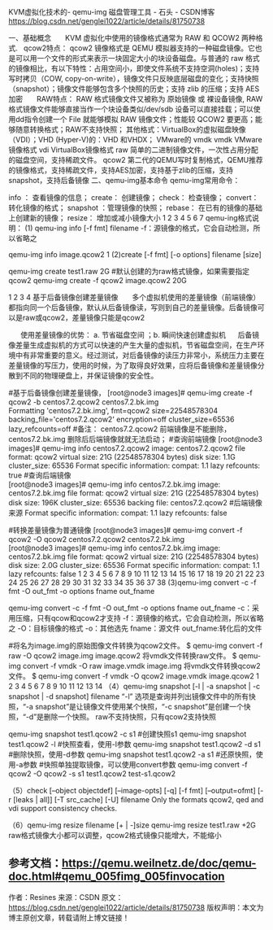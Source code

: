 KVM虚拟化技术的- qemu-img 磁盘管理工具 - 石头 - CSDN博客 https://blog.csdn.net/genglei1022/article/details/81750738

一、基础概念 
      KVM 虚拟化中使用的镜像格式通常为 RAW 和 QCOW2 两种格式. 
  qcow2特点： qcow2 镜像格式是 QEMU 模拟器支持的一种磁盘镜像。它也是可以用一个文件的形式来表示一块固定大小的块设备磁盘。与普通的 raw 格式的镜像相比，有以下特性：占用空间小，即使文件系统不支持空洞(holes)；支持写时拷贝（COW, copy-on-write），镜像文件只反映底层磁盘的变化；支持快照（snapshot）；镜像文件能够包含多个快照的历史；支持 zlib 的压缩；支持 AES 加密 
      RAW特点： RAW 格式镜像文件又被称为 原始镜像 或 裸设备镜像, RAW 格式镜像文件能够直接当作一个块设备类似/dev/sdb 设备可以直接挂载；可以使用dd指令创建一个 File 就能够模拟 RAW 镜像文件；性能较 QCOW2 要更高；能够随意转换格式；RAW不支持快照； 
其他格式：VirtualBox的虚拟磁盘映像（VDI）；VHD (Hyper-V)的：VHD 和VHDX； VMware的 vmdk 
vmdk VMware镜像格式 
vdi VirtualBox镜像格式 
raw 简单的二进制镜像文件，一次性占用分配的磁盘空间，支持稀疏文件。 
qcow2 第二代的QEMU写时复制格式，QEMU推荐的镜像格式，支持稀疏文件，支持AES加密，支持基于zlib的压缩，支持snapshot，支持后备镜像 
二、qemu-img基本命令 
qemu-img常用命令：

   info ：    查看镜像的信息；
   create：   创建镜像；
   check：    检查镜像；
   convert：  转化镜像的格式；
   snapshot ：管理镜像的快照；
   rebase：   在已有的镜像的基础上创建新的镜像；
   resize：   增加或减小镜像大小
1
2
3
4
5
6
7
qemu-ing格式说明： 
(1) qemu-ing info [-f fmt] filename 
-f：源镜像的格式，它会自动检测，所以省略之

qemu-img  info  image.qcow2
1
(2)create [-f fmt] [-o options] filename [size]

qemu-img create test1.raw 2G  #默认创建的为raw格式镜像，如果需要指定qcow2
qemu-img create -f qcow2  image.qcow2  20G

1
2
3
4
基于后备镜像创建差量镜像 
      多个虚拟机使用的差量镜像（前端镜像）都指向同一个后备镜像，默认从后备镜像读，写则到自己的差量镜像。后备镜像可以是raw或qcow2，差量镜像只能是qcow2

      使用差量镜像的优势： 
a. 节省磁盘空间 ；b. 瞬间快速创建虚拟机 
     后备镜像差量生成虚拟机的方式可以快速的产生大量的虚拟机，节省磁盘空间，在生产环境中有非常重要的意义。经过测试，对后备镜像的读压力非常小，系统压力主要在差量镜像的写压力，使用的时候，为了取得良好效果，应将后备镜像和差量镜像分散到不同的物理硬盘上，并保证镜像的安全性。

#基于后备镜像创建差量镜像，
[root@node3 images]# qemu-img  create -f qcow2 -b centos7.2.qcow2  centos7.2.bk.img  
Formatting 'centos7.2.bk.img', fmt=qcow2 size=22548578304 backing_file='centos7.2.qcow2' encryption=off cluster_size=65536 lazy_refcounts=off 
#备注： centos7.2.qcow2 前端镜像是不能删除，centos7.2.bk.img 删除后后端镜像就就无法启动；
#查询前端镜像
[root@node3 images]# qemu-img info centos7.2.qcow2 
image: centos7.2.qcow2
file format: qcow2
virtual size: 21G (22548578304 bytes)
disk size: 1.1G
cluster_size: 65536
Format specific information:
    compat: 1.1
    lazy refcounts: true
#查询后端镜像    
[root@node3 images]# qemu-img info centos7.2.bk.img 
image: centos7.2.bk.img
file format: qcow2
virtual size: 21G (22548578304 bytes)
disk size: 196K
cluster_size: 65536
backing file: centos7.2.qcow2  #后端镜像来源
Format specific information:
    compat: 1.1
    lazy refcounts: false

#转换差量镜像为普通镜像
[root@node3 images]# qemu-img  convert -f qcow2 -O qcow2  centos7.2.qcow2  centos7.2.bk.img  
[root@node3 images]# qemu-img info centos7.2.bk.img 
image: centos7.2.bk.img
file format: qcow2
virtual size: 21G (22548578304 bytes)
disk size: 2.0G
cluster_size: 65536
Format specific information:
    compat: 1.1
    lazy refcounts: false
1
2
3
4
5
6
7
8
9
10
11
12
13
14
15
16
17
18
19
20
21
22
23
24
25
26
27
28
29
30
31
32
33
34
35
36
37
38
(3)qemu-img convert -c -f fmt -O out_fmt -o options fname out_fname

qemu-img convert -c -f fmt -O out_fmt -o options fname out_fname
-c：采用压缩，只有qcow和qcow2才支持
-f：源镜像的格式，它会自动检测，所以省略之
-O：目标镜像的格式
-o：其他选先
fname：源文件
out_fname:转化后的文件

#将名为image.img的原始图像文件转换为qcow2文件。
$ qemu-img convert -f raw -O qcow2 image.img image.qcow2
将vmdk文件转换raw文件。
$ qemu-img convert -f vmdk -O raw image.vmdk image.img
将vmdk文件转换qcow2文件。
$ qemu-img convert -f vmdk -O qcow2 image.vmdk image.qcow2
1
2
3
4
5
6
7
8
9
10
11
12
13
14
（4）qemu-img snapshot [-l | -a snapshot | -c snapshot | -d snapshot] filename 
“-l” 选项是查询并列出镜像文件中的所有快照，“-a snapshot”是让镜像文件使用某个快照，“-c snapshot”是创建一个快照，“-d”是删除一个快照。 
raw不支持快照，只有qcow2支持快照

qemu-img snapshot test1.qcow2 -c s1   #创建快照s1
qemu-img snapshot test1.qcow2 -l      #快照查看，使用-l参数
qemu-img snapshot test1.qcow2 -d s1   #删除快照，使用-d参数
qemu-img snapshot test1.qcow2 -a s1   #还原快照，使用-a参数
#快照单独提取镜像，可以使用convert参数
qemu-img convert -f qcow2 -O qcow2 -s s1 test1.qcow2    test-s1.qcow2  


（5）check [–object objectdef] [–image-opts] [-q] [-f fmt] [–output=ofmt] [-r [leaks | all]] [-T src_cache] [-U] filename 
Only the formats qcow2, qed and vdi support consistency checks.

（6）qemu-img resize filename [+ | -]size 
qemu-img resize test1.raw +2G 
raw格式镜像大小都可以调整，qcow2格式镜像只能增大，不能缩小

参考文档：https://qemu.weilnetz.de/doc/qemu-doc.html#qemu_005fimg_005finvocation
--------------------- 
作者：Resines 
来源：CSDN 
原文：https://blog.csdn.net/genglei1022/article/details/81750738 
版权声明：本文为博主原创文章，转载请附上博文链接！